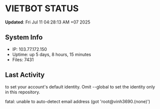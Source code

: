 # VIETBOT STATUS
**Updated**: Fri Jul 11 04:28:13 AM +07 2025

## System Info
- IP: 103.77.172.150
- Uptime: up 5 days, 8 hours, 15 minutes
- Files: 7431

## Last Activity

to set your account's default identity.
Omit --global to set the identity only in this repository.

fatal: unable to auto-detect email address (got 'root@vinh3690.(none)')
